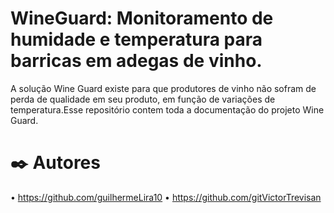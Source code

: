 # WineGuard: Monitoramento de humidade e temperatura para barricas em adegas de vinho.
  A solução Wine Guard existe para que produtores de vinho não sofram de perda de qualidade em seu produto, em função de variações de temperatura.Esse repositório contem toda a documentação do projeto Wine Guard.
# ✒️ Autores
• https://github.com/guilhermeLira10
• https://github.com/gitVictorTrevisan

